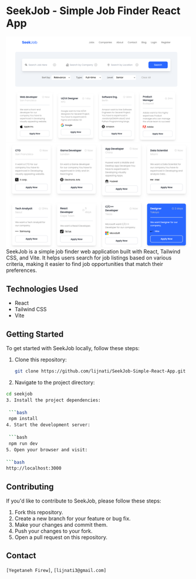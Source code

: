 # SeekJob - Simple Job Finder React App

![SeekJob App Screenshot](screenshot.png)
![SeekJob App Screenshot](screenshot2.png)
SeekJob is a simple job finder web application built with React, Tailwind CSS, and Vite. It helps users search for job listings based on various criteria, making it easier to find job opportunities that match their preferences.


## Technologies Used

- React
- Tailwind CSS
- Vite

## Getting Started

To get started with SeekJob locally, follow these steps:

1. Clone this repository:

   ```bash
   git clone https://github.com/lijnati/SeekJob-Simple-React-App.git
2. Navigate to the project directory:

  ```bash
  cd seekjob
3. Install the project dependencies:

   ```bash
   npm install
4. Start the development server:

   ```bash
   npm run dev
5. Open your browser and visit:

 ```bash
 http://localhost:3000

```
## Contributing
If you'd like to contribute to SeekJob, please follow these steps:

1. Fork this repository.
2. Create a new branch for your feature or bug fix.
3. Make your changes and commit them.
4. Push your changes to your fork.
5. Open a pull request on this repository.

## Contact
`[Yegetaneh Firew]`, `[lijnati3@gmail.com]`

